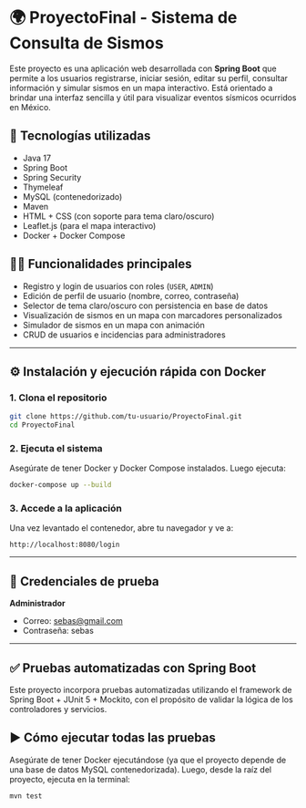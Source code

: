 # 🌍 ProyectoFinal - Sistema de Consulta de Sismos

Este proyecto es una aplicación web desarrollada con **Spring Boot** que permite a los usuarios registrarse, iniciar sesión, editar su perfil, consultar información y simular sismos en un mapa interactivo. Está orientado a brindar una interfaz sencilla y útil para visualizar eventos sísmicos ocurridos en México.

## 🚀 Tecnologías utilizadas

- Java 17  
- Spring Boot  
- Spring Security  
- Thymeleaf  
- MySQL (contenedorizado)  
- Maven  
- HTML + CSS (con soporte para tema claro/oscuro)  
- Leaflet.js (para el mapa interactivo)  
- Docker + Docker Compose

## 🧑‍💻 Funcionalidades principales

- Registro y login de usuarios con roles (`USER`, `ADMIN`)  
- Edición de perfil de usuario (nombre, correo, contraseña)  
- Selector de tema claro/oscuro con persistencia en base de datos  
- Visualización de sismos en un mapa con marcadores personalizados  
- Simulador de sismos en un mapa con animación  
- CRUD de usuarios e incidencias para administradores  

---

## ⚙️ Instalación y ejecución rápida con Docker

### 1. Clona el repositorio

```bash
git clone https://github.com/tu-usuario/ProyectoFinal.git
cd ProyectoFinal

```

### 2. Ejecuta el sistema

Asegúrate de tener Docker y Docker Compose instalados. Luego ejecuta:

```bash
docker-compose up --build
```

### 3. Accede a la aplicación 

Una vez levantado el contenedor, abre tu navegador y ve a:

```
http://localhost:8080/login
```

---

## 👤 Credenciales de prueba

**Administrador**  
- Correo: sebas@gmail.com  
- Contraseña: sebas

---

## ✅ Pruebas automatizadas con Spring Boot

Este proyecto incorpora pruebas automatizadas utilizando el framework de Spring Boot + JUnit 5 + Mockito, con el propósito de validar la lógica de los controladores y servicios.

## ▶️ Cómo ejecutar todas las pruebas

Asegúrate de tener Docker ejecutándose (ya que el proyecto depende de una base de datos MySQL contenedorizada). Luego, desde la raíz del proyecto, ejecuta en la terminal:

``` bash
mvn test
```

